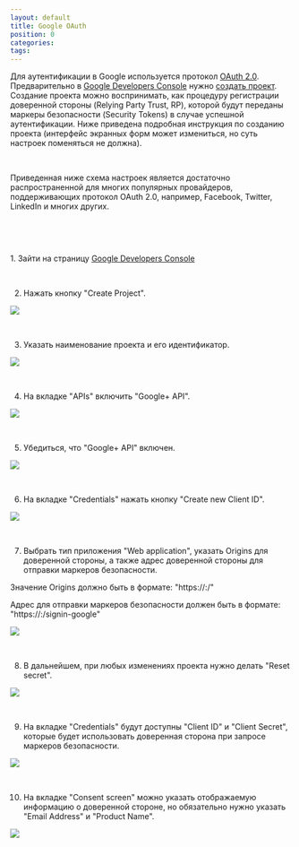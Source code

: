 ```yaml
---
layout: default
title: Google OAuth
position: 0
categories: 
tags: 
---
```


Для аутентификации в Google используется протокол [OAuth 2.0](https://developers.google.com/+/api/oauth). Предварительно в [Google Developers Console](https://console.developers.google.com/project) нужно [создать проект](https://developers.google.com/console/help/#creatingdeletingprojects). Создание проекта можно воспринимать, как процедуру регистрации доверенной стороны (Relying Party Trust, RP), которой будут переданы маркеры безопасности (Security Tokens) в случае успешной аутентификации. Ниже приведена подробная инструкция по созданию проекта (интерфейс экранных форм может измениться, но суть настроек поменяться не должна).

    

Приведенная ниже схема настроек является достаточно распространенной для многих популярных провайдеров, поддерживающих протокол OAuth 2.0, например, Facebook, Twitter, LinkedIn и многих других.

    

   

1. Зайти на страницу [Google Developers Console](https://console.developers.google.com/project)

 

2. Нажать кнопку "Create Project".

![](CreateGoogleProject_01.png)

 

3. Указать наименование проекта и его идентификатор.

![](CreateGoogleProject_02.png)

 

4. На вкладке "APIs" включить "Google+ API".

![](CreateGoogleProject_03.png)

 

5. Убедиться, что "Google+ API" включен.

![](CreateGoogleProject_04.png)

 

6. На вкладке "Credentials" нажать кнопку "Create new Client ID".

![](CreateGoogleProject_05.png)

 

7. Выбрать тип приложения "Web application", указать Origins для доверенной стороны, а также адрес доверенной стороны для отправки маркеров безопасности.

Значение Origins должно быть в формате: "https://<InfinniPlatform Server>:<Port>/"

Адрес для отправки маркеров безопасности должен быть в формате: "https://<InfinniPlatform Server>:<Port>/signin-google"

![](CreateGoogleProject_06.png)

 

8. В дальнейшем, при любых изменениях проекта нужно делать "Reset secret".

![](CreateGoogleProject_07.png)

 

9. На вкладке "Credentials" будут доступны "Client ID" и "Client Secret", которые будет использовать доверенная сторона при запросе маркеров безопасности.

![](CreateGoogleProject_08.png)

 

10. На вкладке "Consent screen" можно указать отображаемую информацию о доверенной стороне, но обязательно нужно указать "Email Address" и "Product Name".

![](CreateGoogleProject_09.png)

 

  
  
